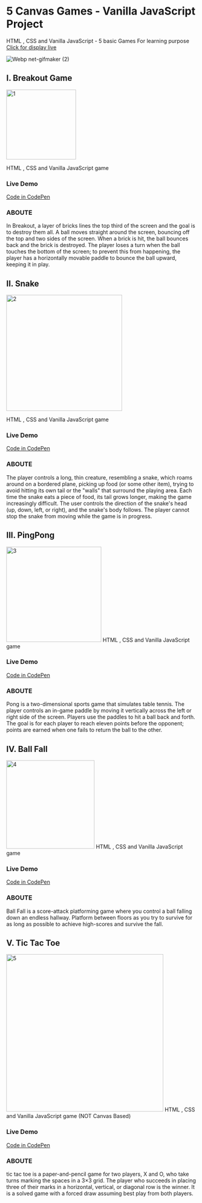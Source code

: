 
# 5 Canvas Games - Vanilla JavaScript Project
HTML , CSS and Vanilla JavaScript - 5 basic Games For learning purpose  
[Click for display live](https://codepen.io/collection/DoVZQG) 

![Webp net-gifmaker (2)](https://user-images.githubusercontent.com/46241467/100941772-d7b37080-3502-11eb-8cd9-df90682f45a1.gif)


## I. Breakout Game
<img width="184" alt="1" src="https://user-images.githubusercontent.com/46241467/99563558-0ba27800-29d2-11eb-98cf-8f3dd8f631c4.png">

HTML , CSS and Vanilla JavaScript game


### Live Demo
[Code in CodePen](https://codepen.io/shir-izhak/pen/yLJrZQR)

### ABOUTE
In Breakout, a layer of bricks lines the top third of the screen and the goal is to destroy them all. A ball moves straight around the screen, bouncing off the top and two sides of the screen. When a brick is hit, the ball bounces back and the brick is destroyed. The player loses a turn when the ball touches the bottom of the screen; to prevent this from happening, the player has a horizontally movable paddle to bounce the ball upward, keeping it in play. 

  
## II. Snake

<img width="306" alt="2" src="https://user-images.githubusercontent.com/46241467/99876610-851fad80-2c00-11eb-9813-f9aaf9eda2e6.png">  

HTML , CSS and Vanilla JavaScript game


### Live Demo
[Code in CodePen](https://codepen.io/shir-izhak/pen/LYZKzMK) 

### ABOUTE
The player controls a long, thin creature, resembling a snake, which roams around on a bordered plane, picking up food (or some other item), trying to avoid hitting its own tail or the "walls" that surround the playing area. Each time the snake eats a piece of food, its tail grows longer, making the game increasingly difficult. The user controls the direction of the snake's head (up, down, left, or right), and the snake's body follows. The player cannot stop the snake from moving while the game is in progress.
 
  
## III. PingPong
<img width="251" alt="3" src="https://user-images.githubusercontent.com/46241467/99902447-903d1100-2cc6-11eb-9fc6-98304bdf798b.png">
HTML , CSS and Vanilla JavaScript game


### Live Demo
[Code in CodePen](https://codepen.io/shir-izhak/pen/eYzwXNP)

### ABOUTE
Pong is a two-dimensional sports game that simulates table tennis. The player controls an in-game paddle by moving it vertically across the left or right side of the screen.  Players use the paddles to hit a ball back and forth. The goal is for each player to reach eleven points before the opponent; points are earned when one fails to return the ball to the other.
 





  

## IV. Ball Fall
<img width="233" alt="4" src="https://user-images.githubusercontent.com/46241467/100481750-ced72f00-30fd-11eb-9351-41af471adb2d.png">  
HTML , CSS and Vanilla JavaScript game


### Live Demo
[Code in CodePen](https://codepen.io/shir-izhak/pen/rNMNXBZ) 

### ABOUTE
Ball Fall is a score-attack platforming game where you control a ball falling down an endless hallway. Platform between floors as you try to survive for as long as possible to achieve high-scores and survive the fall.
 


  
## V. Tic Tac Toe
<img width="415" alt="5" src="https://user-images.githubusercontent.com/46241467/100941450-50fe9380-3502-11eb-9336-85ebd0997250.png">  
HTML , CSS and Vanilla JavaScript game (NOT Canvas Based)


### Live Demo
[Code in CodePen](https://codepen.io/shir-izhak/pen/yLaYRrW) 
### ABOUTE
tic tac toe is a paper-and-pencil game for two players, X and O, who take turns marking the spaces in a 3×3 grid. The player who succeeds in placing three of their marks in a horizontal, vertical, or diagonal row is the winner. It is a solved game with a forced draw assuming best play from both players.



